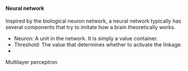 



#### Neural network

Inspired by the biological neuron network, a neural network typically has several components that try to imitate how a brain theoretically works. 
- Neuron: A unit in the network. It is simply a value container. 
- Threshold: The value that determines whether to activate the linkage. 
- 

Multilayer perceptron
